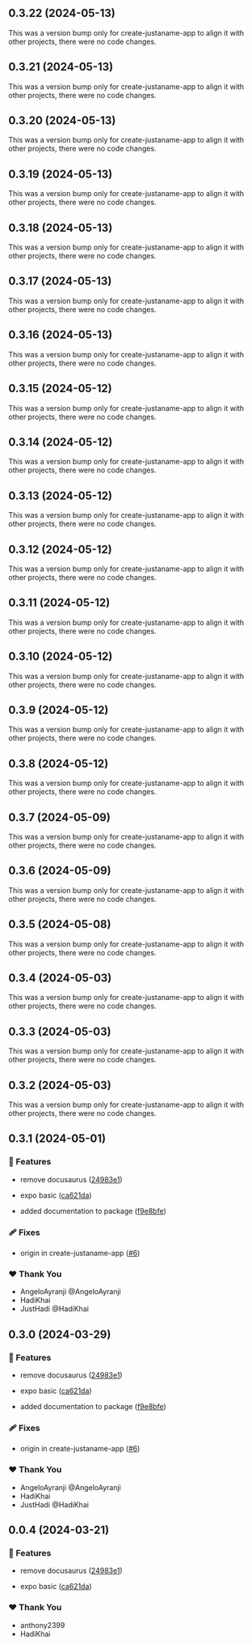 ## 0.3.22 (2024-05-13)

This was a version bump only for create-justaname-app to align it with other projects, there were no code changes.

## 0.3.21 (2024-05-13)

This was a version bump only for create-justaname-app to align it with other projects, there were no code changes.

## 0.3.20 (2024-05-13)

This was a version bump only for create-justaname-app to align it with other projects, there were no code changes.

## 0.3.19 (2024-05-13)

This was a version bump only for create-justaname-app to align it with other projects, there were no code changes.

## 0.3.18 (2024-05-13)

This was a version bump only for create-justaname-app to align it with other projects, there were no code changes.

## 0.3.17 (2024-05-13)

This was a version bump only for create-justaname-app to align it with other projects, there were no code changes.

## 0.3.16 (2024-05-13)

This was a version bump only for create-justaname-app to align it with other projects, there were no code changes.

## 0.3.15 (2024-05-12)

This was a version bump only for create-justaname-app to align it with other projects, there were no code changes.

## 0.3.14 (2024-05-12)

This was a version bump only for create-justaname-app to align it with other projects, there were no code changes.

## 0.3.13 (2024-05-12)

This was a version bump only for create-justaname-app to align it with other projects, there were no code changes.

## 0.3.12 (2024-05-12)

This was a version bump only for create-justaname-app to align it with other projects, there were no code changes.

## 0.3.11 (2024-05-12)

This was a version bump only for create-justaname-app to align it with other projects, there were no code changes.

## 0.3.10 (2024-05-12)

This was a version bump only for create-justaname-app to align it with other projects, there were no code changes.

## 0.3.9 (2024-05-12)

This was a version bump only for create-justaname-app to align it with other projects, there were no code changes.

## 0.3.8 (2024-05-12)

This was a version bump only for create-justaname-app to align it with other projects, there were no code changes.

## 0.3.7 (2024-05-09)

This was a version bump only for create-justaname-app to align it with other projects, there were no code changes.

## 0.3.6 (2024-05-09)

This was a version bump only for create-justaname-app to align it with other projects, there were no code changes.

## 0.3.5 (2024-05-08)

This was a version bump only for create-justaname-app to align it with other projects, there were no code changes.

## 0.3.4 (2024-05-03)

This was a version bump only for create-justaname-app to align it with other projects, there were no code changes.

## 0.3.3 (2024-05-03)

This was a version bump only for create-justaname-app to align it with other projects, there were no code changes.

## 0.3.2 (2024-05-03)

This was a version bump only for create-justaname-app to align it with other projects, there were no code changes.

## 0.3.1 (2024-05-01)


### 🚀 Features

- remove docusaurus ([24983e1](https://github.com/JustaName-id/JustaName-sdk/commit/24983e1))

- expo basic ([ca621da](https://github.com/JustaName-id/JustaName-sdk/commit/ca621da))

- added documentation to package ([f9e8bfe](https://github.com/JustaName-id/JustaName-sdk/commit/f9e8bfe))


### 🩹 Fixes

- origin in create-justaname-app ([#6](https://github.com/JustaName-id/JustaName-sdk/pull/6))


### ❤️  Thank You

- AngeloAyranji @AngeloAyranji
- HadiKhai
- JustHadi @HadiKhai

## 0.3.0 (2024-03-29)


### 🚀 Features

- remove docusaurus ([24983e1](https://github.com/JustaName-id/JustaName-sdk/commit/24983e1))

- expo basic ([ca621da](https://github.com/JustaName-id/JustaName-sdk/commit/ca621da))

- added documentation to package ([f9e8bfe](https://github.com/JustaName-id/JustaName-sdk/commit/f9e8bfe))


### 🩹 Fixes

- origin in create-justaname-app ([#6](https://github.com/JustaName-id/JustaName-sdk/pull/6))


### ❤️  Thank You

- AngeloAyranji @AngeloAyranji
- HadiKhai
- JustHadi @HadiKhai

## 0.0.4 (2024-03-21)


### 🚀 Features

- remove docusaurus ([24983e1](https://github.com/JustaName-id/JustaName-sdk/commit/24983e1))

- expo basic ([ca621da](https://github.com/JustaName-id/JustaName-sdk/commit/ca621da))


### ❤️  Thank You

- anthony2399
- HadiKhai